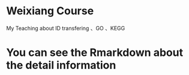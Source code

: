 # Weixiang Course
 My Teaching about ID transfering 、GO 、KEGG
 
# You can see the Rmarkdown about the detail information
